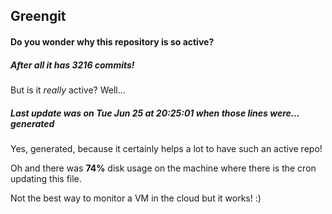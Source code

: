 ## Greengit

#### Do you wonder why this repository is so active?

##### After all it has 3216 commits!

But is it *really* active? Well...

##### Last update was on Tue Jun 25 at 20:25:01 when those lines were... generated

Yes, generated, because it certainly helps a lot to have such an active repo!

Oh and there was **74%** disk usage on the machine
where there is the cron updating this file.

Not the best way to monitor a VM in the cloud but it works! :)
